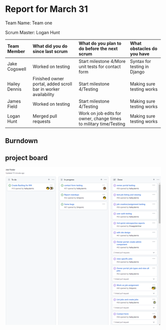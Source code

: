 # Report for March 31

Team Name: Team one

Scrum Master: Logan Hunt

| Team Member | What did you do since last scrum | What do you plan to do before the next scrum | What obstacles do you have |
| :--- | :--- | :--- | :--- |
| Jake Cogswell | Worked on testing | Start milestone 4/More unit tests for contact form | Syntax for testing in Django | 
| Hailey Dennis | Finished owner portal, added scroll bar in worker availability | Start milestone 4/Testing | Making sure testing works |
| James Field | Worked on testing | Start milestone 4/Testing | Making sure testing works |
| Logan Hunt | Merged pull requests | Work on job edits for owner, change times to military time/Testing | Making sure testing works |

## Burndown



## project board

![](project_board/march31standup.PNG)